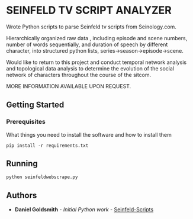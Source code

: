 # SEINFELD TV SCRIPT ANALYZER

Wrote Python scripts to parse Seinfeld tv scripts from Seinology.com.

Hierarchically organized raw data , including episode and scene numbers, number of words sequentially, and duration of speech by different character, into structured python lists, series->season->episode->scene.

Would like to return to this project and conduct temporal network analysis and topological data analysis to determine the evolution of the social network of characters throughout the course of the sitcom.

MORE INFORMATION AVAILABLE UPON REQUEST.

## Getting Started

### Prerequisites

What things you need to install the software and how to install them

```
pip install -r requirements.txt
```

## Running

```
python seinfeldwebscrape.py
```

## Authors

* **Daniel Goldsmith** - *Initial Python work* - [Seinfeld-Scripts](https://github.com/colinpollock/seinfeld-scripts)



